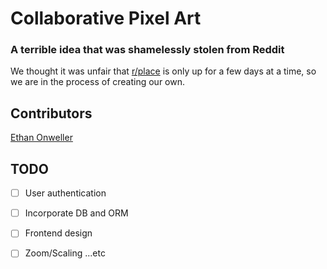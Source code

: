 # Collaborative Pixel Art
### A terrible idea that was shamelessly stolen from Reddit

We thought it was unfair that [r/place](https://www.reddit.com/r/place/) is only up for a few days at a time, so we are in the process of creating our own. 

## Contributors
[Ethan Onweller](https://github.com/ethanonweller)

## TODO
- [ ] User authentication
- [ ] Incorporate DB and ORM
- [ ] Frontend design
- [ ] Zoom/Scaling
...etc



